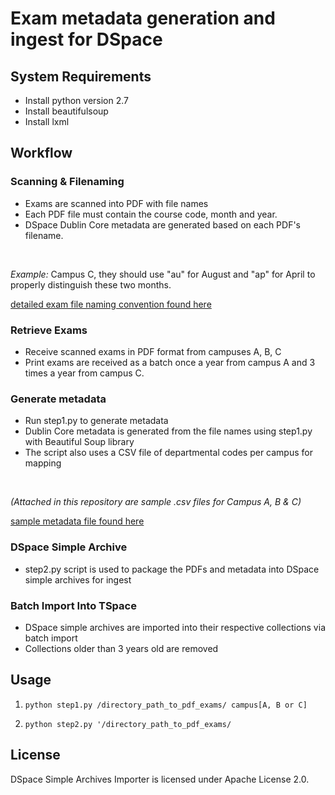 # Exam metadata generation and ingest for DSpace

## System Requirements

* Install python version 2.7
* Install beautifulsoup
* Install lxml

## Workflow

### Scanning & Filenaming
* Exams are scanned into PDF with file names
* Each PDF file must contain the course code, month and year.
* DSpace Dublin Core metadata are generated based on each PDF's filename. 
<br>

_Example:_ 
Campus C, they should use "au" for August and "ap" for April to properly distinguish these two months. 


[detailed exam file naming convention found here](exam-pdf-filename-conventions.png)

### Retrieve Exams
* Receive scanned exams in PDF format from campuses A, B, C
* Print exams are received as a batch once a year from campus A and 3 times a year from campus C. 

### Generate metadata 
* Run step1.py to generate metadata
* Dublin Core metadata is generated from the file names using step1.py with Beautiful Soup library
* The script also uses a CSV file of departmental codes per campus for mapping
<br>

_(Attached in this repository are sample .csv files for Campus A, B & C)_

[sample metadata file found here](mat700h-ap18.xml)

### DSpace Simple Archive
* step2.py script is used to package the PDFs and metadata into DSpace simple archives for ingest

### Batch Import Into TSpace
* DSpace simple archives are imported into their respective collections via batch import
* Collections older than 3 years old are removed

## Usage

1. `python step1.py /directory_path_to_pdf_exams/ campus[A, B or C]`

2. `python step2.py '/directory_path_to_pdf_exams/`

## License
DSpace Simple Archives Importer is licensed under Apache License 2.0.
